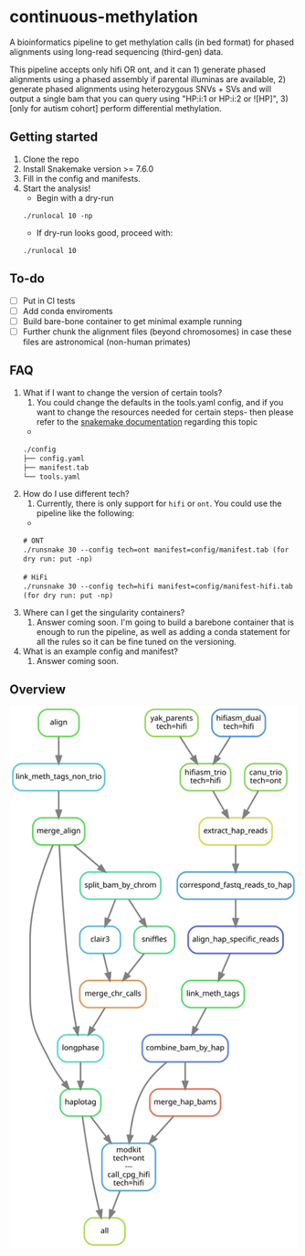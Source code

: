 # continuous-methylation

A bioinformatics pipeline to get methylation calls (in bed format) for phased alignments using long-read sequencing (third-gen) data.

This pipeline accepts only hifi OR ont, and it can 1) generate phased alignments using a phased assembly if parental illuminas are available, 2) generate phased alignments using heterozygous SNVs + SVs and will output a single bam that you can query using "HP:i:1 or HP:i:2 or ![HP]", 3) [only for autism cohort] perform differential methylation.

## Getting started
1. Clone the repo
2. Install Snakemake version >= 7.6.0
3. Fill in the config and manifests.
4. Start the analysis!
    * Begin with a dry-run
    ```
    ./runlocal 10 -np
    ```
    * If dry-run looks good, proceed with:
    ```
    ./runlocal 10
    ```

## To-do
- [ ] Put in CI tests
- [ ] Add conda enviroments
- [ ] Build bare-bone container to get minimal example running
- [ ] Further chunk the alignment files (beyond chromosomes) in case these files are astronomical (non-human primates)

## FAQ
1. What if I want to change the version of certain tools?
   1. You could change the defaults in the tools.yaml config, and if you want to change the resources needed for certain steps- then please refer to the [snakemake documentation](https://snakemake.readthedocs.io/en/stable/executing/cli.html#useful-command-line-arguments) regarding this topic
   * 
   ```
   ./config
   ├── config.yaml
   ├── manifest.tab
   └── tools.yaml
   ```
2. How do I use different tech?
   1. Currently, there is only support for `hifi` or `ont`. You could use the pipeline like the following:
   * 
   ```
   # ONT
   ./runsnake 30 --config tech=ont manifest=config/manifest.tab (for dry run: put -np)
    
   # HiFi
   ./runsnake 30 --config tech=hifi manifest=config/manifest-hifi.tab (for dry run: put -np)
   ```
3. Where can I get the singularity containers?
   1. Answer coming soon. I'm going to build a barebone container that is enough to run the pipeline, as well as adding a conda statement for all the rules so it can be fine tuned on the versioning.
4. What is an example config and manifest?
   1. Answer coming soon.

## Overview
![pipeline vector](https://github.com/projectoriented/continuous-methylation/blob/main/agg-dag.svg)
